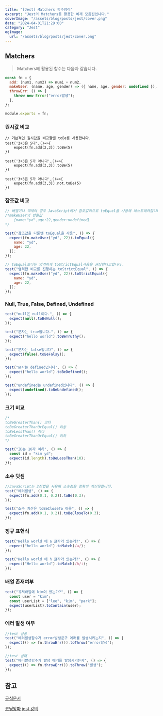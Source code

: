 ```yaml
---
title: "[Jest] Matchers 함수정리"
excerpt: "Jest의 Matchers를 활용한 예제 모음집입니다."
coverImage: "/assets/blog/posts/jest/cover.png"
date: "2024-04-01T21:29:00"
category: "Jest"
ogImage:
  url: "/assets/blog/posts/jest/cover.png"
---
```


## Matchers

> Matchers에 활용된 함수는 다음과 같습니다.

```jsx
const fn = {
  add: (num1, num2) => num1 + num2,
  makeUser: (name, age, gender) => ({ name, age, gender: undefined }),
  throwErr: () => {
    throw new Error("error발생");
  },
};

module.exports = fn;
```

### 원시값 비교

```
// 기본적인 원시값을 비교할땐 toBe를 사용합니다.
test('2+3은 5다',()=>{
    expect(fn.add(2,3)).toBe(5)
})

test('3+3은 5가 아니다',()=>{
    expect(fn.add(3,3)).toBe(5)
})

test('3+3은 5가 아니다',()=>{
    expect(fn.add(3,3)).not.toBe(5)
})
```

### 참조값 비교

```jsx
// 배열이나 객체의 경우 JavaScript에서 참조값이므로 toEqual을 사용해 테스트해야합니다.
/*makeUser의 반환값
	{name:"yd",age:22,gender:undefined}
*/

test("참조값을 다룰땐 toEqual을 사용", () => {
  expect(fn.makeUser("yd", 22)).toEqual({
    name: "yd",
    age: 22,
  });
});

// toEqual보다는 엄격하게 toStrictEqual사용을 권장한다고합니다.
test("엄격한 비교를 진행하는 toStrictEqual", () => {
  expect(fn.makeUser("yd", 22)).toStrictEqual({
    name: "yd",
    age: 22,
  });
});
```

### Null, True, False, Defined, Undefined

```jsx
test("null은 null이다.", () => {
  expect(null).toBeNull();
});

test("문자는 true입니다.", () => {
  expect("hello world").toBeTruthy();
});

test("문자는 false입니다", () => {
  expect(false).toBeFalsy();
});

test("문자는 defined입니다", () => {
  expect("hello world").toBeDefined();
});

test("undefined는 undefined입니다", () => {
  expect(undefined).toBeUndefined();
});
```

### 크기 비교

```jsx
/*
toBeGreaterThan() 크다
toBeGreaterThanOrEqual() 이상
toBeLessThan() 작다
toBeGreaterThanOrEqual() 이하
*/

test("ID는 10자 이하", () => {
  const id = "kim yd";
  expect(id.length).toBeLessThan(10);
});
```

### 소수 덧셈

```jsx
//JavaScript는 2진법을 사용해 소숫점을 정확히 계산못합니다.
test("에러발생", () => {
  expect(fn.add(0.1, 0.2)).toBe(0.3);
});

test("소수 계산은 toBeCloseTo 이용", () => {
  expect(fn.add(0.1, 0.2)).toBeCloseTo(0.3);
});
```

### 정규 표현식

```jsx
test("Hello world 에 a 글자가 있는가?", () => {
  expect("hello world").toMatch(/a/);
});

test("Hello world 에 h 글자가 있는가?", () => {
  expect("Hello world").toMatch(/h/i);
});
```

### 배열 존재여부

```jsx
test("유저배열에 kim이 있는가?", () => {
  const user = "kim";
  const userList = ["lee", "kim", "park"];
  expect(userList).toContain(user);
});
```

### 에러 발생 여부

```jsx
//test 성공
test("에러발생함수가 error발생문구 에러를 발생시키는지", () => {
  expect(() => fn.throwErr()).toThrow("error발생");
});

//test 실패
test("에러발생함수가 발생 에러를 발생시키는지", () => {
  expect(() => fn.throwErr()).toThrow("발생");
});
```

## 참고

[공식문서](https://jestjs.io/docs/expect)

[코딩앙마 jest 강의](https://www.youtube.com/watch?v=_36vt4fBjOQ)
